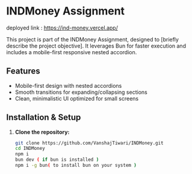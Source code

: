 # INDMoney Assignment

deployed link : https://ind-money.vercel.app/

This project is part of the INDMoney Assignment, designed to [briefly describe the project objective]. It leverages Bun for faster execution and includes a mobile-first responsive nested accordion.

## Features

- Mobile-first design with nested accordions
- Smooth transitions for expanding/collapsing sections
- Clean, minimalistic UI optimized for small screens

## Installation & Setup

1. **Clone the repository:**

   ```bash
   git clone https://github.com/VanshajTiwari/INDMoney.git
   cd INDMoney
   npm i
   bun dev ( if bun is installed )
   npm i -g bun( to install bun on your system )
